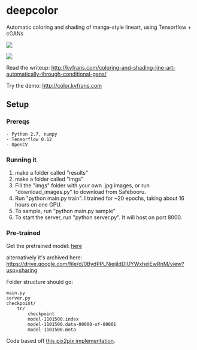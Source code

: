 # deepcolor

Automatic coloring and shading of manga-style lineart, using Tensorflow + cGANs

![](http://kvfrans.com/content/images/2017/03/Screen-Shot-2017-03-01-at-11-09-09-PM-1.png)

![](http://kvfrans.com/content/images/2017/03/Screen-Shot-2017-03-01-at-11-09-13-PM.png)

Read the writeup:
http://kvfrans.com/coloring-and-shading-line-art-automatically-through-conditional-gans/

Try the demo:
http://color.kvfrans.com

## Setup

### Prereqs
    - Python 2.7, numpy
    - Tensorflow 0.12
    - OpenCV

### Running it
1. make a folder called "results"
2. make a folder called "imgs"
3. Fill the "imgs" folder with your own .jpg images, or run "download_images.py" to download from Safebooru.
4. Run "python main.py train". I trained for ~20 epochs, taking about 16 hours on one GPU.
5. To sample, run "python main.py sample"
6. To start the server, run "python server.py". It will host on port 8000.

### Pre-trained

Get the pretrained model:
[here](/model/tr_e18_missing_color.tar.gz)

alternatively it's archived here: 
https://drive.google.com/file/d/0BydPPLNieijIdDlUYWxhelEwRnM/view?usp=sharing

Folder structure should go:
```
main.py
server.py
checkpoint/
    tr/
        checkpoint
        model-1101500.index
        model-1101500.data-00000-of-00001
        model-1101500.meta
```


Code based off [this pix2pix implementation](https://github.com/yenchenlin/pix2pix-tensorflow).
